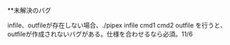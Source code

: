 
**未解決のバグ

infile、outfileが存在しない場合、./pipex infile cmd1 cmd2 outfile を行うと、outfileが作成されないバグがある。仕様を合わせるなら必須。11/6
